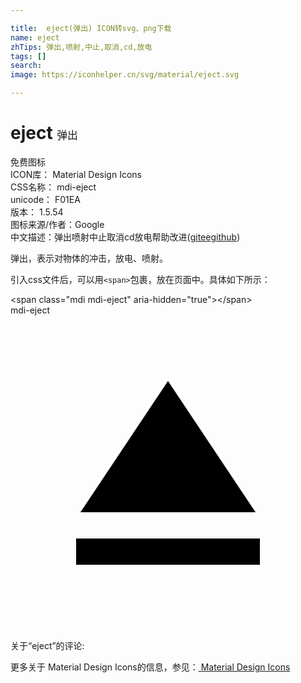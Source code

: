 ```yaml
---

title:  eject(弹出) ICON转svg、png下载
name: eject
zhTips: 弹出,喷射,中止,取消,cd,放电
tags: []
search: 
image: https://iconhelper.cn/svg/material/eject.svg

---
```


# eject  <small style="font-size: 60%;font-weight: 100">弹出</small>


<div class="detail-page">
<p>
<span><span class="badge-success badge">免费图标</span> </span>
<br/>
<span>
ICON库：
<span class="badge-secondary badge">Material Design Icons</span> 
</span>
<br/>
<span>
CSS名称：
<span class="badge-secondary badge">mdi-eject</span> 
</span>
<br/>
<span>
unicode：
<span class="badge-secondary badge">F01EA</span> 
<copy-btn content='F01EA' btn-title=""></copy-btn>
<copy-btn :content='String.fromCodePoint(parseInt("F01EA", 16))' btn-title="复制U"></copy-btn>
</span>
<br/>
<span>
版本：
<span class="badge-secondary badge">1.5.54</span> 
</span>
<br/>
<span>图标来源/作者：<span class="badge-light badge">Google</span></span> 
<br/>
<span class="zh-detail">中文描述：<span class="badge-primary badge">弹出</span><span class="badge-primary badge">喷射</span><span class="badge-primary badge">中止</span><span class="badge-primary badge">取消</span><span class="badge-primary badge">cd</span><span class="badge-primary badge">放电</span><span class="help-link"><span>帮助改进</span>(<a href="https://gitee.com/liuwave/icon-helper/edit/master/json/material/eject.json" target="_blank" rel="noopener noreferrer">gitee</a><a href="https://github.com/liuwave/icon-helper/edit/master/json/material/eject.json" target="_blank" rel="noopener noreferrer">github</a></span>)</span><br/>
</p>
</div><div class="description description alert alert-light">弹出，表示对物体的冲击，放电、喷射。</div>
<div class="alert alert-dark">
  <i class="mdi mdi-eject mdi-48px"></i>
  <i class="mdi mdi-eject mdi-36px"></i>
  <i class="mdi mdi-eject mdi-24px"></i>
  <i class="mdi mdi-eject mdi-18px"></i>
</div>
<div>
  <p>引入css文件后，可以用<code>&lt;span&gt;</code>包裹，放在页面中。具体如下所示：    
  </p>
  <div class="alert alert-primary" style="font-size: 14px">
    &lt;span class="mdi mdi-eject" aria-hidden="true"&gt;&lt;/span&gt;
    <copy-btn content='<span class="mdi mdi-eject" aria-hidden="true"></span>'></copy-btn>
  </div>
  <div class="alert alert-secondary">
    <i class="mdi mdi-eject"
    style="font-size: 24px"
    aria-hidden="true"></i> mdi-eject
    <copy-btn content="mdi-eject" btn-title="复制图标名称"></copy-btn>
  </div>
</div>
<div id="svg" class="svg-wrap">
<svg xmlns="http://www.w3.org/2000/svg" viewBox="0 0 24 24"><path d="M12,5L5.33,15H18.67M5,17H19V19H5V17Z" /></svg>
</div>
<detail full-name='mdi-eject'></detail>
<div>
<p>关于“eject”的评论:</p>
</div>
<Vssue title="关于“eject”的评论" ></Vssue>    
<div><p>更多关于 Material Design Icons的信息，参见：<a target="_blank" href="https://iconhelper.cn/material.html"> Material Design Icons</a>
</p></div>
